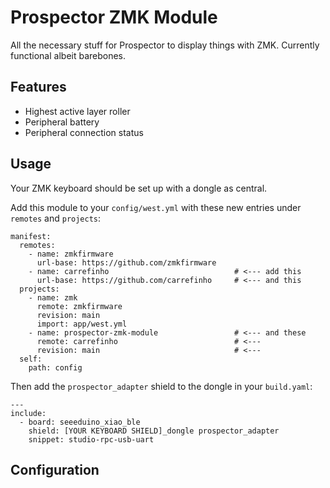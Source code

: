 # Prospector ZMK Module

All the necessary stuff for Prospector to display things with ZMK. Currently functional albeit barebones.

## Features

- Highest active layer roller
- Peripheral battery
- Peripheral connection status

## Usage

Your ZMK keyboard should be set up with a dongle as central.

Add this module to your `config/west.yml` with these new entries under `remotes` and `projects`:

```
manifest:
  remotes:
    - name: zmkfirmware
      url-base: https://github.com/zmkfirmware
    - name: carrefinho                            # <--- add this
      url-base: https://github.com/carrefinho     # <--- and this
  projects:
    - name: zmk
      remote: zmkfirmware
      revision: main
      import: app/west.yml
    - name: prospector-zmk-module                 # <--- and these
      remote: carrefinho                          # <---
      revision: main                              # <---
  self:
    path: config
```

Then add the `prospector_adapter` shield to the dongle in your `build.yaml`:

```
---
include:
  - board: seeeduino_xiao_ble
    shield: [YOUR KEYBOARD SHIELD]_dongle prospector_adapter
    snippet: studio-rpc-usb-uart
```

## Configuration

